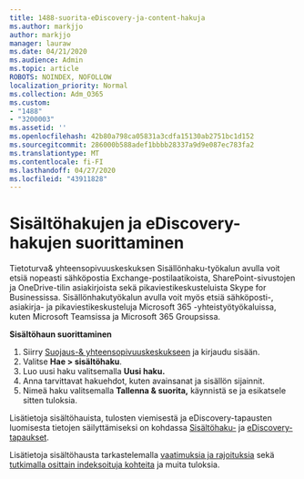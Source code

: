 ```yaml
---
title: 1488-suorita-eDiscovery-ja-content-hakuja
ms.author: markjjo
author: markjjo
manager: lauraw
ms.date: 04/21/2020
ms.audience: Admin
ms.topic: article
ROBOTS: NOINDEX, NOFOLLOW
localization_priority: Normal
ms.collection: Adm_O365
ms.custom:
- "1488"
- "3200003"
ms.assetid: ''
ms.openlocfilehash: 42b80a798ca05831a3cdfa15130ab2751bc1d152
ms.sourcegitcommit: 286000b588adef1bbbb28337a9d9e087ec783fa2
ms.translationtype: MT
ms.contentlocale: fi-FI
ms.lasthandoff: 04/27/2020
ms.locfileid: "43911828"
---
```

# <a name="how-to-perform-content-searches-and-ediscovery-searches"></a>Sisältöhakujen ja eDiscovery-hakujen suorittaminen

Tietoturva& yhteensopivuuskeskuksen Sisällönhaku-työkalun avulla voit etsiä nopeasti sähköpostia Exchange-postilaatikoista, SharePoint-sivustojen ja OneDrive-tilin asiakirjoista sekä pikaviestikeskusteluista Skype for Businessissa. Sisällönhakutyökalun avulla voit myös etsiä sähköposti-, asiakirja- ja pikaviestikeskusteluja Microsoft 365 -yhteistyötyökaluissa, kuten Microsoft Teamsissa ja Microsoft 365 Groupsissa.

**Sisältöhaun suorittaminen**

1. Siirry [Suojaus-& yhteensopivuuskeskukseen](https://protection.office.com) ja kirjaudu sisään.
2. Valitse **Hae > sisältöhaku**.
3. Luo uusi haku valitsemalla **Uusi haku.**
4. Anna tarvittavat hakuehdot, kuten avainsanat ja sisällön sijainnit.  
5. Nimeä haku valitsemalla **Tallenna & suorita,** käynnistä se ja esikatsele sitten tuloksia.

Lisätietoja sisältöhauista, tulosten viemisestä ja eDiscovery-tapausten luomisesta tietojen säilyttämiseksi on kohdassa [Sisältöhaku-](https://docs.microsoft.com/office365/securitycompliance/content-search) ja [eDiscovery-tapaukset](https://docs.microsoft.com/office365/securitycompliance/ediscovery-cases).

Lisätietoja sisältöhausta tarkastelemalla [vaatimuksia ja rajoituksia](https://docs.microsoft.com/office365/securitycompliance/limits-for-content-search) sekä [tutkimalla osittain indeksoituja kohteita](https://docs.microsoft.com/office365/securitycompliance/investigating-partially-indexed-items-in-ediscovery) ja muita tuloksia.
